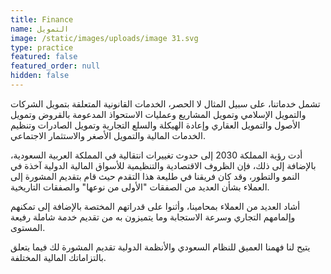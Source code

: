 ```yaml
---
title: Finance
name: التمويل
image: /static/images/uploads/image 31.svg
type: practice
featured: false
featured_order: null
hidden: false
---
```

تشمل خدماتنا، على سبيل المثال لا الحصر، الخدمات القانونية المتعلقة بتمويل الشركات والتمويل الإسلامي وتمويل المشاريع وعمليات الاستحواذ المدعومة بالقروض وتمويل الأصول والتمويل العقاري وإعادة الهيكلة والسلع التجارية وتمويل الصادرات وتنظيم الخدمات المالية والتمويل الأصغر والاستثمار الاجتماعي.

أدت رؤية المملكة 2030 إلى حدوث تغييرات انتقالية في المملكة العربية السعودية، بالإضافة إلى ذلك، فإن الظروف الاقتصادية والتنظيمية للأسواق المالية الدولية آخذة في النمو والتطور، وقد كان فريقنا في طليعة هذا التقدم حيث قام بتقديم المشورة إلى العملاء بشأن العديد من الصفقات "الأولى من نوعها" والصفقات التاريخية.

أشاد العديد من العملاء بمحامينا، وأثنوا على قدراتهم المختصة بالإضافة إلى تمكنهم وإلمامهم التجاري وسرعة الاستجابة وما يتميزون به من تقديم خدمة شاملة رفيعة المستوى.

يتيح لنا فهمنا العميق للنظام السعودي والأنظمة الدولية تقديم المشورة لك فيما يتعلق بالتزاماتك المالية المختلفة.
